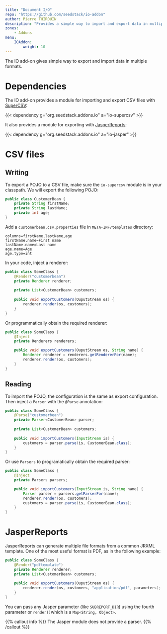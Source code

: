 ```yaml
---
title: "Document I/O"
repo: "https://github.com/seedstack/io-addon"
author: Pierre THIROUIN
description: "Provides a simple way to import and export data in multiple formats: CSV, PDF, Office documents, ..."
zones:
    - Addons
menu:
    IOAddon:
        weight: 10
---
```


The IO add-on gives simple way to export and import data in multiple formats.<!--more--> 

# Dependencies

The IO add-on provides a module for importing and export CSV files with [SuperCSV](http://super-csv.github.io/super-csv/):

{{< dependency g="org.seedstack.addons.io" a="io-supercsv" >}}

It also provides a module for exporting with [JasperReports](http://community.jaspersoft.com/project/jasperreports-library):

{{< dependency g="org.seedstack.addons.io" a="io-jasper" >}}

# CSV files

## Writing

To export a POJO to a CSV file, make sure the `io-supercsv` module is in your classpath. We will export
the following POJO:

```java
public class CustomerBean {
    private String firstName;
    private String lastName;
    private int age;
}
```

Add a `customerbean.csv.properties` file in `META-INF/templates` directory:

```properties
columns=firstName,lastName,age
firstName.name=First name
lastName.name=Last name
age.name=Age
age.type=int
```


In your code, inject a renderer:

```java
public class SomeClass {
	@Render("customerbean")
	private Renderer renderer;
	
	private List<CustomerBean> customers;
	
	public void exportCustomers(OuputStream os) {
	    renderer.render(os, customers);
	}
}
```

Or programmatically obtain the required renderer:

```java
public class SomeClass {
	@Inject
	private Renderers renderers;

	public void exportCustomers(OuputStream os, String name) {
		Renderer renderer = renderers.getRendererFor(name);
	    renderer.render(os, customers);
	}
}
```

## Reading

To import the POJO, the configuration is the same as export configuration. Then inject a `Parser` with the `@Parse` annotation:

```java
public class SomeClass {
	@Parse("customerbean")
	private Parser<CustomerBean> parser;
	
	private List<CustomerBean> customers;
	
	public void importCustomers(InputStream is) {
	    customers = parser.parse(is, CustomerBean.class);
	} 
}
```

Or use `Parsers` to programatically obtain the required parser:

```java
public class SomeClass {
	@Inject
	private Parsers parsers;

	public void importCustomers(InputStream is, String name) {
		Parser parser = parsers.getParserFor(name);
	    renderer.render(os, customers);
		customers = parser.parse(is, CustomerBean.class);
	}
}
```

# JasperReports

JasperReports can generate multiple file formats from a common JRXML template. One of the most useful format is PDF, as in
the following example:

```java
public class SomeClass {
	@Render("pdftemplate")
	private Renderer renderer;
	private List<CustomerBean> customers;
	
	public void exportCustomers(OuputStream os) {
	    renderer.render(os, customers, "application/pdf", parameters);
	}
}
```

You can pass any Jasper parameter (like `SUBREPORT_DIR`) using the fourth parameter or `render()`which is a
`Map<String, Object>`.

{{% callout info %}}
The Jasper module does not provide a parser.
{{% /callout %}}
